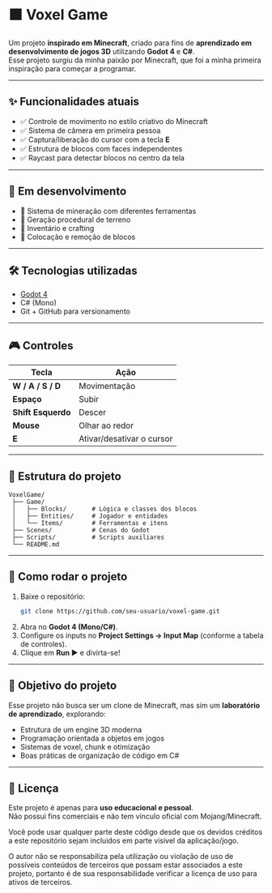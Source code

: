 # 🟫 Voxel Game

Um projeto **inspirado em Minecraft**, criado para fins de **aprendizado em desenvolvimento de jogos 3D** utilizando **Godot 4** e **C#**.  
Esse projeto surgiu da minha paixão por Minecraft, que foi a minha primeira inspiração para começar a programar.

---

## ✨ Funcionalidades atuais

- ✅ Controle de movimento no estilo criativo do Minecraft  
- ✅ Sistema de câmera em primeira pessoa  
- ✅ Captura/liberação do cursor com a tecla **E**  
- ✅ Estrutura de blocos com faces independentes  
- ✅ Raycast para detectar blocos no centro da tela  

---

## 🚧 Em desenvolvimento

- 🔲 Sistema de mineração com diferentes ferramentas  
- 🔲 Geração procedural de terreno  
- 🔲 Inventário e crafting  
- 🔲 Colocação e remoção de blocos  

---

## 🛠️ Tecnologias utilizadas

- [Godot 4](https://godotengine.org/)  
- C# (Mono)  
- Git + GitHub para versionamento  

---

## 🎮 Controles

| Tecla | Ação |
|-------|------|
| **W / A / S / D** | Movimentação |
| **Espaço** | Subir |
| **Shift Esquerdo** | Descer |
| **Mouse** | Olhar ao redor |
| **E** | Ativar/desativar o cursor |

---

## 📂 Estrutura do projeto

```
VoxelGame/
 ├── Game/
 │   ├── Blocks/       # Lógica e classes dos blocos
 │   ├── Entities/     # Jogador e entidades
 │   └── Items/        # Ferramentas e itens
 ├── Scenes/           # Cenas do Godot
 ├── Scripts/          # Scripts auxiliares
 └── README.md
```

---

## 🚀 Como rodar o projeto

1. Baixe o repositório:
   ```bash
   git clone https://github.com/seu-usuario/voxel-game.git
   ```
2. Abra no **Godot 4 (Mono/C#)**.  
3. Configure os inputs no **Project Settings → Input Map** (conforme a tabela de controles).  
4. Clique em **Run ▶** e divirta-se!  

---

## 📌 Objetivo do projeto

Esse projeto não busca ser um clone de Minecraft, mas sim um **laboratório de aprendizado**, explorando:

- Estrutura de um engine 3D moderna  
- Programação orientada a objetos em jogos  
- Sistemas de voxel, chunk e otimização  
- Boas práticas de organização de código em C#

---

## 📜 Licença

Este projeto é apenas para **uso educacional e pessoal**.  
Não possui fins comerciais e não tem vínculo oficial com Mojang/Minecraft.

Você pode usar qualquer parte deste código desde que os devidos créditos a este repositório sejam incluidos em parte visível da aplicação/jogo.

O autor não se responsabiliza pela utilização ou violação de uso de possíveis conteúdos de terceiros que possam estar associados a este projeto, portanto é de sua responsabilidade verificar a licença de uso para ativos de terceiros.
